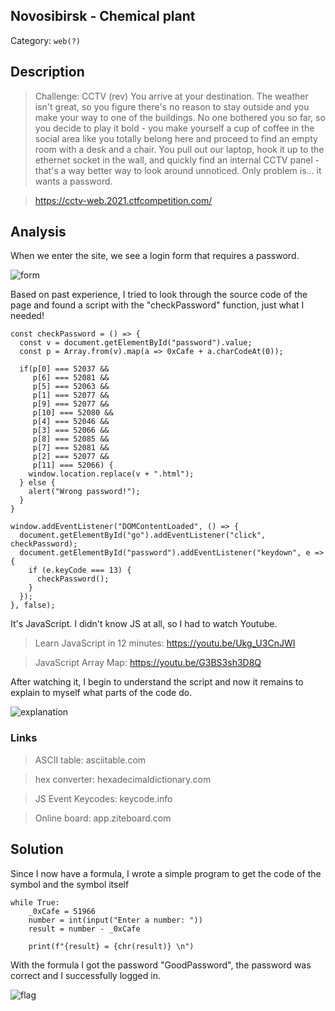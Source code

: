 ## Novosibirsk - Chemical plant
Category: `web(?)`

## Description
> Challenge: CCTV (rev)
You arrive at your destination. The weather isn't great, so you figure there's no reason to stay outside and you make your way to one of the buildings. No one bothered you so far, so you decide to play it bold - you make yourself a cup of coffee in the social area like you totally belong here and proceed to find an empty room with a desk and a chair. You pull out our laptop, hook it up to the ethernet socket in the wall, and quickly find an internal CCTV panel - that's a way better way to look around unnoticed. Only problem is... it wants a password.

> https://cctv-web.2021.ctfcompetition.com/

## Analysis
When we enter the site, we see a login form that requires a password.

![form](https://github.com/curvtd/write-ups/blob/master/2021/Google-CTF/BeginnersQuest/level_1/images/login.png)

Based on past experience, I tried to look through the source code of the page and found a script with the "checkPassword" function, just what I needed!

```
const checkPassword = () => {
  const v = document.getElementById("password").value;
  const p = Array.from(v).map(a => 0xCafe + a.charCodeAt(0));

  if(p[0] === 52037 &&
     p[6] === 52081 &&
     p[5] === 52063 &&
     p[1] === 52077 &&
     p[9] === 52077 &&
     p[10] === 52080 &&
     p[4] === 52046 &&
     p[3] === 52066 &&
     p[8] === 52085 &&
     p[7] === 52081 &&
     p[2] === 52077 &&
     p[11] === 52066) {
    window.location.replace(v + ".html");
  } else {
    alert("Wrong password!");
  }
}

window.addEventListener("DOMContentLoaded", () => {
  document.getElementById("go").addEventListener("click", checkPassword);
  document.getElementById("password").addEventListener("keydown", e => {
    if (e.keyCode === 13) {
      checkPassword();
    }
  });
}, false);

```

It's JavaScript. I didn't know JS at all, so I had to watch Youtube. 
> Learn JavaScript in 12 minutes: https://youtu.be/Ukg_U3CnJWI

> JavaScript Array Map: https://youtu.be/G3BS3sh3D8Q

After watching it, I begin to understand the script and now it remains to explain to myself what parts of the code do.

![explanation](https://github.com/curvtd/write-ups/blob/master/2021/Google-CTF/BeginnersQuest/level_1/images/code_explanation.png)

### Links
> ASCII table: asciitable.com

> hex converter: hexadecimaldictionary.com

> JS Event Keycodes: keycode.info

> Online board: app.ziteboard.com


## Solution
Since I now have a formula, I wrote a simple program to get the code of the symbol and the symbol itself

```
while True:
    _0xCafe = 51966
    number = int(input("Enter a number: "))
    result = number - _0xCafe

    print(f"{result} = {chr(result)} \n")
```

With the formula I got the password "GoodPassword", the password was correct and I successfully logged in.

![flag](https://github.com/curvtd/write-ups/blob/master/2021/Google-CTF/BeginnersQuest/level_1/images/flag.png)
